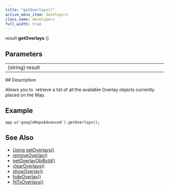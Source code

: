 ```yaml
---
title: "getOverlays()"
active_menu_item: developers
class_name: developers
full_width: true
---
```



result **getOverlays** ()

## Parameters

<table>
<tr>
<td width="169">
{string} result

</td>
<td width="17">
</td>
<td width="694">
</td>
</tr>
</table>
## Description

Allows you to  retrieve a list of all the available Overlay objects currently placed on the Map.

## Example

    app.w('googleMapsAdvanced').getOverlays();
   

## See Also

 - [Using getOverlays()](/developers/user-guide/product-guide/advanced-important-widgets/google-v3-maps-widget/working-with-overlays/using-getoverlays)
 - [removeOverlay()](/developers/user-guide/scripting-apis/client-api/widget-object-functions/advanced-maps/removeoverlay)
 - [getOverlayObjById()](/developers/user-guide/scripting-apis/client-api/widget-object-functions/advanced-maps/getoverlayobjbyidid)
 - [clearOverlays()](/developers/user-guide/scripting-apis/client-api/widget-object-functions/advanced-maps/clearoverlays)
 - [showOverlay()](/developers/user-guide/scripting-apis/client-api/widget-object-functions/advanced-maps/showoverlayid)
 - [hideOverlay()](/developers/user-guide/scripting-apis/client-api/widget-object-functions/advanced-maps/hideoverlay)
 - [fitToOverlays()](/developers/user-guide/scripting-apis/client-api/widget-object-functions/advanced-maps/fittooverlays)


